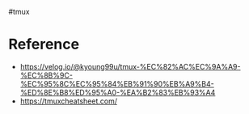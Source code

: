 #tmux 

# Reference
- https://velog.io/@kyoung99u/tmux-%EC%82%AC%EC%9A%A9-%EC%8B%9C-%EC%95%8C%EC%95%84%EB%91%90%EB%A9%B4-%ED%8E%B8%ED%95%A0-%EA%B2%83%EB%93%A4
- https://tmuxcheatsheet.com/